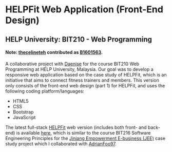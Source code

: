 # HELPFit Web Application (Front-End Design)
## HELP University: BIT210 - Web Programming 
#### Note: [thecelineteh](https://github.com/thecelineteh) contributed as [B1601563](https://github.com/B1601563).

A collaborative project with [Daenise](https://github.com/Daenise) for the course BIT210 Web Programming at HELP University, Malaysia. Our goal was to develop a responsive web application based on the case study of HELPFit, which is an initiative that aims to connect fitness trainers and members. This version only consists of the front-end web design (part 1) for HELPFit, and uses the following coding platform/languages: 
* HTML5
* CSS
* Bootstrap 
* JavaScript

The latest full-stack [HELPFit](https://github.com/thecelineteh/HELPFit) web version (includes both front- and back-end) is available [here](https://github.com/thecelineteh/HELPFit), which is similar to the course BIT216 Software Engineering Principles for the [Jinjang Empowerment E-business (JEE)](https://github.com/thecelineteh/Jinjang-Empowerment-Ebusiness) case study project which I collaborated with [AdrianFoo97](https://github.com/AdrianFoo97).
